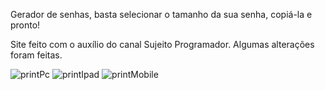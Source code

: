 Gerador de senhas, basta selecionar o tamanho da sua senha, copiá-la e pronto!

Site feito com o auxílio do canal Sujeito Programador. Algumas alterações foram feitas.

![printPc](https://user-images.githubusercontent.com/97044017/194886929-749aa3d0-69b1-4365-a242-b3a5839a8529.png)
![printIpad](https://user-images.githubusercontent.com/97044017/194886969-2e1f73cc-1bd4-493f-9efa-aa93b6a86c6a.png)
![printMobile](https://user-images.githubusercontent.com/97044017/194887013-7e3a9816-7ab4-41ff-8f6f-d22ac5fc8a35.jpg)